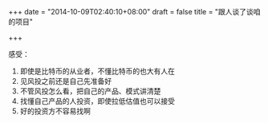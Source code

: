 +++
date = "2014-10-09T02:40:10+08:00"
draft = false
title = "跟人谈了谈咱的项目"

+++

感受：


1. 即使是比特币的从业者，不懂比特币的也大有人在
2. 见风投之前还是自己先准备好
3. 不管风投怎么看，把自己的产品、模式讲清楚
4. 找懂自己产品的人投资，即使拉低估值也可以接受
5. 好的投资方不容易找啊